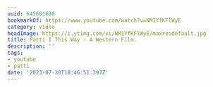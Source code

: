 ```yaml
---
uuid: 645601690
bookmarkOf: https://www.youtube.com/watch?v=NM1YfKFlWyE
category: video
headImage: https://i.ytimg.com/vi/NM1YfKFlWyE/maxresdefault.jpg
title: Patti I This Way - A Western Film.
description: ''
tags:
- youtube
- patti
date: '2023-07-20T18:46:51.397Z'
---
```



